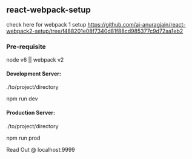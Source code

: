 ## react-webpack-setup

check here for webpack 1 setup
https://github.com/aj-anuragjain/react-webpack2-setup/tree/f488201e08f7340d81f88cd985377c9d72aa1eb2

### Pre-requisite

node v6 || webpack v2

#### Development Server:

./to/project/directory

npm run dev

#### Production Server:
./to/project/directory

npm run prod

Read Out @ localhost:9999


